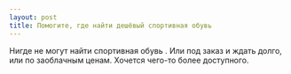 ```yaml
---
layout: post 
title: Помогите, где найти дешёвый спортивная обувь 
--- 
```

Нигде не могут найти спортивная обувь . Или под заказ и ждать долго, или по заоблачным ценам. Хочется чего-то более доступного.